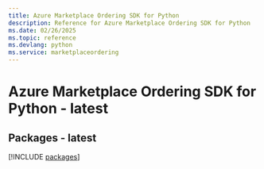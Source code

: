 ```yaml
---
title: Azure Marketplace Ordering SDK for Python
description: Reference for Azure Marketplace Ordering SDK for Python
ms.date: 02/26/2025
ms.topic: reference
ms.devlang: python
ms.service: marketplaceordering
---
```

# Azure Marketplace Ordering SDK for Python - latest
## Packages - latest
[!INCLUDE [packages](marketplace-ordering-index.md)]